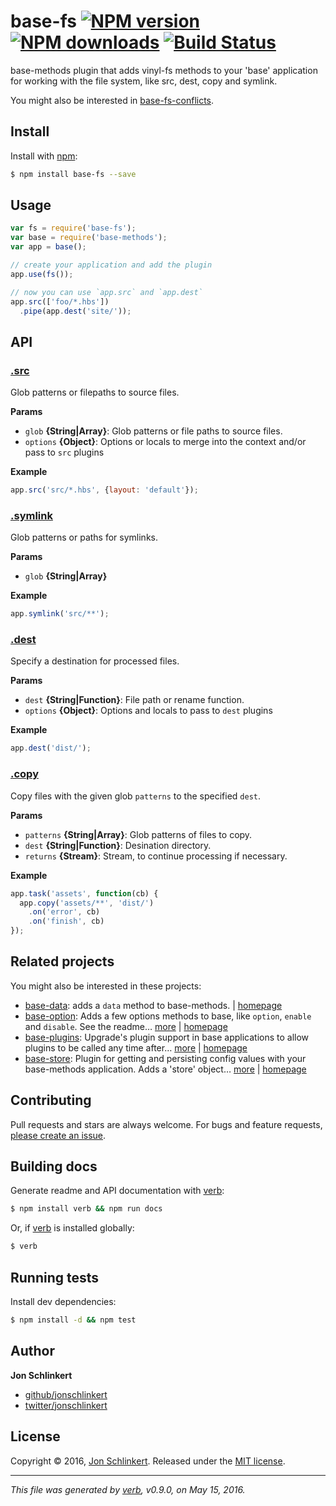 # base-fs [![NPM version](https://img.shields.io/npm/v/base-fs.svg?style=flat)](https://www.npmjs.com/package/base-fs) [![NPM downloads](https://img.shields.io/npm/dm/base-fs.svg?style=flat)](https://npmjs.org/package/base-fs) [![Build Status](https://img.shields.io/travis/node-base/base-fs.svg?style=flat)](https://travis-ci.org/node-base/base-fs)

base-methods plugin that adds vinyl-fs methods to your 'base' application for working with the file system, like src, dest, copy and symlink.

You might also be interested in [base-fs-conflicts](https://github.com/node-base/base-fs-conflicts).

## Install

Install with [npm](https://www.npmjs.com/):

```sh
$ npm install base-fs --save
```

## Usage

```js
var fs = require('base-fs');
var base = require('base-methods');
var app = base();

// create your application and add the plugin
app.use(fs());

// now you can use `app.src` and `app.dest`
app.src(['foo/*.hbs'])
  .pipe(app.dest('site/'));
```

## API

### [.src](index.js#L38)

Glob patterns or filepaths to source files.

**Params**

* `glob` **{String|Array}**: Glob patterns or file paths to source files.
* `options` **{Object}**: Options or locals to merge into the context and/or pass to `src` plugins

**Example**

```js
app.src('src/*.hbs', {layout: 'default'});
```

### [.symlink](index.js#L54)

Glob patterns or paths for symlinks.

**Params**

* `glob` **{String|Array}**

**Example**

```js
app.symlink('src/**');
```

### [.dest](index.js#L70)

Specify a destination for processed files.

**Params**

* `dest` **{String|Function}**: File path or rename function.
* `options` **{Object}**: Options and locals to pass to `dest` plugins

**Example**

```js
app.dest('dist/');
```

### [.copy](index.js#L95)

Copy files with the given glob `patterns` to the specified `dest`.

**Params**

* `patterns` **{String|Array}**: Glob patterns of files to copy.
* `dest` **{String|Function}**: Desination directory.
* `returns` **{Stream}**: Stream, to continue processing if necessary.

**Example**

```js
app.task('assets', function(cb) {
  app.copy('assets/**', 'dist/')
    .on('error', cb)
    .on('finish', cb)
});
```

## Related projects

You might also be interested in these projects:

* [base-data](https://www.npmjs.com/package/base-data): adds a `data` method to base-methods. | [homepage](https://github.com/node-base/base-data)
* [base-option](https://www.npmjs.com/package/base-option): Adds a few options methods to base, like `option`, `enable` and `disable`. See the readme… [more](https://www.npmjs.com/package/base-option) | [homepage](https://github.com/node-base/base-option)
* [base-plugins](https://www.npmjs.com/package/base-plugins): Upgrade's plugin support in base applications to allow plugins to be called any time after… [more](https://www.npmjs.com/package/base-plugins) | [homepage](https://github.com/node-base/base-plugins)
* [base-store](https://www.npmjs.com/package/base-store): Plugin for getting and persisting config values with your base-methods application. Adds a 'store' object… [more](https://www.npmjs.com/package/base-store) | [homepage](https://github.com/node-base/base-store)

## Contributing

Pull requests and stars are always welcome. For bugs and feature requests, [please create an issue](https://github.com/node-base/base-fs/issues/new).

## Building docs

Generate readme and API documentation with [verb](https://github.com/verbose/verb):

```sh
$ npm install verb && npm run docs
```

Or, if [verb](https://github.com/verbose/verb) is installed globally:

```sh
$ verb
```

## Running tests

Install dev dependencies:

```sh
$ npm install -d && npm test
```

## Author

**Jon Schlinkert**

* [github/jonschlinkert](https://github.com/jonschlinkert)
* [twitter/jonschlinkert](http://twitter.com/jonschlinkert)

## License

Copyright © 2016, [Jon Schlinkert](https://github.com/jonschlinkert).
Released under the [MIT license](https://github.com/node-base/base-fs/blob/master/LICENSE).

***

_This file was generated by [verb](https://github.com/verbose/verb), v0.9.0, on May 15, 2016._